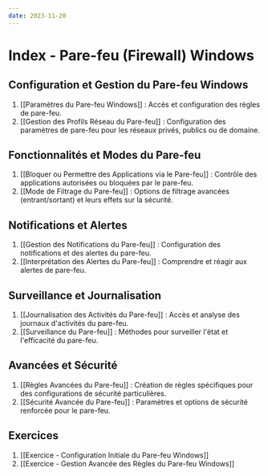 ```yaml
---
date: 2023-11-20
---
```

# Index - Pare-feu (Firewall) Windows

## Configuration et Gestion du Pare-feu Windows

1. [[Paramètres du Pare-feu Windows]] : Accès et configuration des règles de pare-feu.
2. [[Gestion des Profils Réseau du Pare-feu]] : Configuration des paramètres de pare-feu pour les réseaux privés, publics ou de domaine.

## Fonctionnalités et Modes du Pare-feu

1. [[Bloquer ou Permettre des Applications via le Pare-feu]] : Contrôle des applications autorisées ou bloquées par le pare-feu.
2. [[Mode de Filtrage du Pare-feu]] : Options de filtrage avancées (entrant/sortant) et leurs effets sur la sécurité.

## Notifications et Alertes

1. [[Gestion des Notifications du Pare-feu]] : Configuration des notifications et des alertes du pare-feu.
2. [[Interprétation des Alertes du Pare-feu]] : Comprendre et réagir aux alertes de pare-feu.

## Surveillance et Journalisation

1. [[Journalisation des Activités du Pare-feu]] : Accès et analyse des journaux d'activités du pare-feu.
2. [[Surveillance du Pare-feu]] : Méthodes pour surveiller l'état et l'efficacité du pare-feu.

## Avancées et Sécurité

1. [[Règles Avancées du Pare-feu]] : Création de règles spécifiques pour des configurations de sécurité particulières.
2. [[Sécurité Avancée du Pare-feu]] : Paramètres et options de sécurité renforcée pour le pare-feu.

## Exercices
1. [[Exercice - Configuration Initiale du Pare-feu Windows]]
2. [[Exercice - Gestion Avancée des Règles du Pare-feu Windows]]